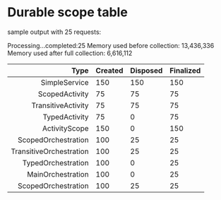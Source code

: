 # Durable scope table

sample output with 25 requests:

Processing...completed:25
Memory used before collection:       13,436,336
Memory used after full collection:   6,616,112

|Type |Created| Disposed| Finalized|
|--:|--|--|--|
|SimpleService |150| 150| 150|
|ScopedActivity |75| 75| 75|
|TransitiveActivity |75| 75| 75|
|TypedActivity |75| 0| 75|
|ActivityScope |150| 0| 150|
|ScopedOrchestration |100| 25| 25|
|TransitiveOrchestration |100| 25| 25|
|TypedOrchestration |100| 0| 25|
|MainOrchestration |100| 0| 25|
|ScopedOrchestration |100| 25| 25|